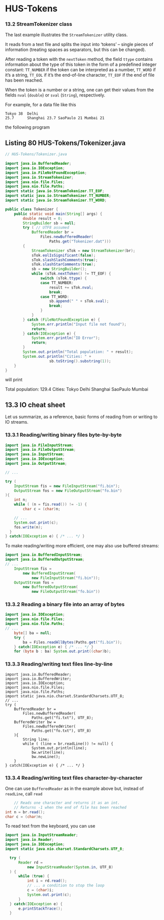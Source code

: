 # HUS-Tokens

### 13.2 StreamTokenizer class

The last example illustrates the `StreamTokenizer` utility class. 

It reads from a text file and splits the input into ‘tokens’ – single pieces of information (treating spaces as separators, but this can be changed). 

After reading a token with the `nextToken` method, the field `ttype` contains information about the type of this token in the form of a predefined integer constant: `TT_NUMBER` if the token can be interpreted as a number, `TT_WORD` if it’s a string, `TT_EOL` if it’s the end-of-line character, `TT_EOF` if the end of file has been reached. 

When the token is a number or a string, one can get their values from the fields `nval` (`double`) or `sval` (`String`), respectively.

For example, for a data file like this

```
Tokyo 38  Delhi
25.7      Shanghai 23.7 SaoPaulo 21 Mumbai 21
```

the following program

## Listing 80 HUS-Tokens/Tokenizer.java

```java
// HUS-Tokens/Tokenizer.java
 
import java.io.BufferedReader;
import java.io.IOException;
import java.io.FileNotFoundException;
import java.io.StreamTokenizer;
import java.nio.file.Files;
import java.nio.file.Paths;
import static java.io.StreamTokenizer.TT_EOF;
import static java.io.StreamTokenizer.TT_NUMBER;
import static java.io.StreamTokenizer.TT_WORD;

public class Tokenizer {
    public static void main(String[] args) {
        double result = 0;
        StringBuilder sb = null;
        try ( // UTF8 assumed
            BufferedReader br =
                Files.newBufferedReader(
                    Paths.get("Tokenizer.dat")))
        {
            StreamTokenizer sTok = new StreamTokenizer(br);
            sTok.eolIsSignificant(false);
            sTok.slashSlashComments(true);
            sTok.slashStarComments(true);
            sb = new StringBuilder();
            while (sTok.nextToken() != TT_EOF) {
                switch (sTok.ttype) {
                case TT_NUMBER:
                    result += sTok.nval;
                    break;
                case TT_WORD:
                    sb.append(" " + sTok.sval);
                    break;
                }
            }
        } catch (FileNotFoundException e) {
            System.err.println("Input file not found");
            return;
        } catch(IOException e) {
            System.err.println("IO Error");
            return;
        }
        System.out.println("Total population: " + result);
        System.out.println("Cities: " +
                    sb.toString().substring(1));
    }
}
```

will print

Total population: 129.4
Cities: Tokyo Delhi Shanghai SaoPaulo Mumbai

## 13.3 IO cheat sheet

Let us summarize, as a reference, basic forms of reading from or writing to IO streams.

### 13.3.1 Reading/writing binary files byte-by-byte

```java
import java.io.FileInputStream;
import java.io.FileOutputStream;
import java.io.InputStream;
import java.io.IOException;
import java.io.OutputStream;

// ...

try (
    InputStream fis = new FileInputStream("fi.bin");
    OutputStream fos = new FileOutputStream("fo.bin")
){
    int n;
    while ( (n = fis.read()) != -1) {
        char c = (char)n;

    // ...
    System.out.print(c);
    fos.write(n);
  }
} catch(IOException e) { /* ... */ }
```

To make reading/writing more efficient, one may also use buffered streams:

```java
import java.io.BufferedInputStream;
import java.io.BufferedOutputStream;
// ...
    InputStream fis =
        new BufferedInputStream(
            new FileInputStream("fi.bin"));
    OutputStream fos =
        new BufferedOutputStream(
            new FileOutputStream("fo.bin"))
```

### 13.3.2 Reading a binary file into an array of bytes

```java
import java.io.IOException;
import java.nio.file.Files;
import java.nio.file.Paths;
// ...
    byte[] ba = null;
    try {
        ba = Files.readAllBytes(Paths.get("fi.bin"));
    } catch(IOException e) { /* ... */ }
    for (byte b : ba) System.out.print((char)b);
```

### 13.3.3 Reading/writing text files line-by-line

```
import java.io.BufferedReader;
import java.io.BufferedWriter;
import java.io.IOException;
import java.nio.file.Files;
import java.nio.file.Paths;
import static java.nio.charset.StandardCharsets.UTF_8;
// ...
try (
    BufferedReader br =
        Files.newBufferedReader(
            Paths.get("fi.txt"), UTF_8);
    BufferedWriter bw =
        Files.newBufferedWriter(
            Paths.get("fo.txt"), UTF_8)
    ){
        String line;
        while ( (line = br.readLine()) != null) {
            System.out.println(line);
            bw.write(line);
            bw.newLine();
    }
} catch(IOException e) { /* ... */ }
```

### 13.3.4 Reading/writing text files character-by-character

One can use `BufferedReader` as in the example above but, instead of `readLine`, call `read`

```java
    // Reads one character and returns it as an int.
    // Returns -1 when the end of file has been reached
int n = br.read();
char c = (char)n;
```

To read text from the keyboard, you can use

```java
import java.io.InputStreamReader;
import java.io.Reader;
import java.io.IOException;
import static java.nio.charset.StandardCharsets.UTF_8;

  try (
      Reader rd =
          new InputStreamReader(System.in, UTF_8)
  ) {
      while (true) {
          int i = rd.read();
          // ... a condition to stop the loop
          c = (char)i;
          System.out.print(c);
      }
  } catch(IOException e) {
      e.printStackTrace();
  }
```
